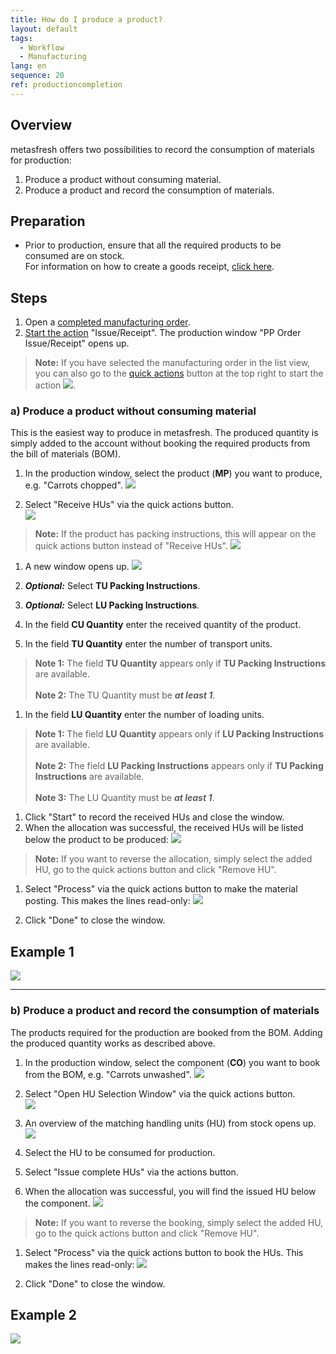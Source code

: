 ```yaml
---
title: How do I produce a product?
layout: default
tags:
  - Workflow
  - Manufacturing
lang: en
sequence: 20
ref: productioncompletion
---
```


## Overview
metasfresh offers two possibilities to record the consumption of materials for production:
1. Produce a product without consuming material.
1. Produce a product and record the consumption of materials.

## Preparation
- Prior to production, ensure that all the required products to be consumed are on stock.<br>
For information on how to create a goods receipt, [click here](CreateGoodsReceipt).

## Steps
1. Open a [completed manufacturing order](NewManufacturingOrder).
1. [Start the action](StartAction) "Issue/Receipt". The production window "PP Order Issue/Receipt" opens up.
 >**Note:** If you have selected the manufacturing order in the list view, you can also go to the [quick actions](StartAction) button at the top right to start the action ![](assets/Actionbutton_IssueReceipt.png).

### a) Produce a product without consuming material
This is the easiest way to produce in metasfresh. The produced quantity is simply added to the account without booking the required products from the bill of materials (BOM).

1. In the production window, select the product (**MP**) you want to produce, e.g. "Carrots chopped".
 ![](assets/ProductionCompletion_ProductionWindow.png)

1. Select "Receive HUs" via the quick actions button.<br>
 ![](assets/ProductionCompletion_Receive_1.png)<br>
 >**Note:** If the product has packing instructions, this will appear on the quick actions button instead of "Receive HUs".
   ![](assets/ProductionCompletion_Receive_2.png)

1. A new window opens up.
 ![](assets/ProductionCompletion_ReceiveWindow.png)

1. ***Optional:*** Select **TU Packing Instructions**.
1. ***Optional:*** Select **LU Packing Instructions**.
1. In the field **CU Quantity** enter the received quantity of the product.
1. In the field **TU Quantity** enter the number of transport units.
 >**Note 1:** The field **TU Quantity** appears only if **TU Packing Instructions** are available.<br><br>
 >**Note 2:** The TU Quantity must be ***at least 1***.

1. In the field **LU Quantity** enter the number of loading units.
 >**Note 1:** The field **LU Quantity** appears only if **LU Packing Instructions** are available.<br><br>
 >**Note 2:** The field **LU Packing Instructions** appears only if **TU Packing Instructions** are available.<br><br>
 >**Note 3:** The LU Quantity must be ***at least 1***.

1. Click "Start" to record the received HUs and close the window.
1. When the allocation was successful, the received HUs will be listed below the product to be produced:
 ![](assets/ProductionCompletion_Assignment.png)
 >**Note:** If you want to reverse the allocation, simply select the added HU, go to the quick actions button and click "Remove HU".

1. Select "Process" via the quick actions button to make the material posting. This makes the lines read-only:
 ![](assets/ProductionCompletion_PlanningComplete.png)

1. Click "Done" to close the window.

## Example 1
![](assets/ProductionCompletion_walkthrough.gif)

---

### b) Produce a product and record the consumption of materials
The products required for the production are booked from the BOM. Adding the produced quantity works as described above.

1. In the production window, select the component (**CO**) you want to book from the BOM, e.g. "Carrots unwashed".
 ![](assets/ProductionCompletion_MaterialConsumption.png)

1. Select "Open HU Selection Window" via the quick actions button.<br>
 ![](assets/Open_HU-Selection-Window.png)

1. An overview of the matching handling units (HU) from stock opens up.
 ![](assets/ProductionCompletion_StockOverview.png)

1. Select the HU to be consumed for production.
1. Select "Issue complete HUs" via the actions button.
1. When the allocation was successful, you will find the issued HU below the component.
![](assets/ProductionCompletion_Booked.png)
 >**Note:** If you want to reverse the booking, simply select the added HU, go to the quick actions button and click "Remove HU".

1. Select "Process" via the quick actions button to book the HUs. This makes the lines read-only:
 ![](assets/HU_booking_readonly.png)

1. Click "Done" to close the window.

## Example 2
![](assets/ProductionCompletion_Consumption.gif)
